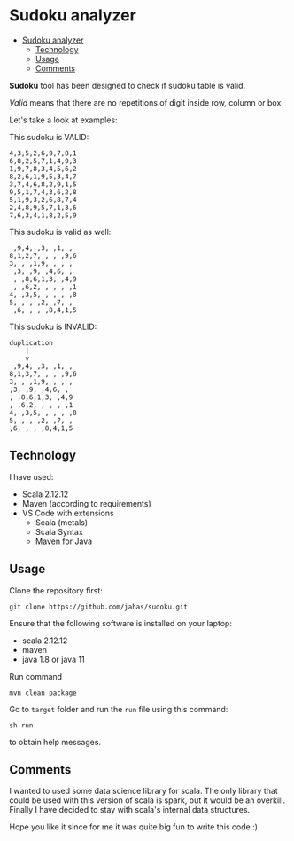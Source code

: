 # Sudoku analyzer

- [Sudoku analyzer](#sudoku-analyzer)
  - [Technology](#technology)
  - [Usage](#usage)
  - [Comments](#comments)
  
**Sudoku** tool has been designed to check if sudoku table is valid.

*Valid* means that there are no repetitions of digit inside row, column or box.

Let's take a look at examples:

This sudoku is VALID:

```csv
4,3,5,2,6,9,7,8,1
6,8,2,5,7,1,4,9,3
1,9,7,8,3,4,5,6,2
8,2,6,1,9,5,3,4,7
3,7,4,6,8,2,9,1,5
9,5,1,7,4,3,6,2,8
5,1,9,3,2,6,8,7,4
2,4,8,9,5,7,1,3,6
7,6,3,4,1,8,2,5,9
```

This sudoku is valid as well:

```csv
 ,9,4, ,3, ,1, , 
8,1,2,7, , , ,9,6
3, , ,1,9, , , , 
 ,3, ,9, ,4,6, , 
 , ,8,6,1,3, ,4,9
 , ,6,2, , , , ,1
4, ,3,5, , , , ,8
5, , , ,2, ,7, , 
 ,6, , , ,8,4,1,5
 ```

 This sudoku is INVALID:

 ```csv
duplication
     |
     v
  ,9,4, ,3, ,1, , 
8,1,3,7, , , ,9,6
3, , ,1,9, , , , 
 ,3, ,9, ,4,6, , 
 , ,8,6,1,3, ,4,9
 , ,6,2, , , , ,1
4, ,3,5, , , , ,8
5, , , ,2, ,7, , 
 ,6, , , ,8,4,1,5
 ```

## Technology

I have used:

- Scala 2.12.12
- Maven (according to requirements)
- VS Code with extensions
  - Scala (metals)
  - Scala Syntax
  - Maven for Java

## Usage

Clone the repository first:

```console
git clone https://github.com/jahas/sudoku.git
```

Ensure that the following software is installed on your laptop:

- scala 2.12.12
- maven
- java 1.8 or java 11

Run command

```console
mvn clean package
```

Go to `target` folder and run the `run` file using this command:

```console
sh run
```

to obtain help messages.

## Comments

I wanted to used some data science library for scala. The only library that could be used with this version of scala is spark, but it would be an overkill. Finally I have decided to stay with scala's internal data structures.

Hope you like it since for me it was quite big fun to write this code :)
